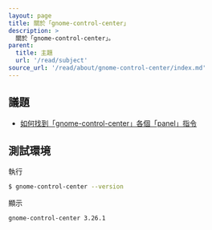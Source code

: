 ```yaml
---
layout: page
title: 關於「gnome-control-center」
description: >
  關於「gnome-control-center」。
parent:
  title: 主題
  url: '/read/subject'
source_url: '/read/about/gnome-control-center/index.md'
---
```



## 議題

* [如何找到「gnome-control-center」各個「panel」指令](panel.html)


## 測試環境

執行

``` sh
$ gnome-control-center --version
```

顯示

```
gnome-control-center 3.26.1
```
